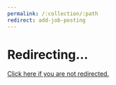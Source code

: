 ```yaml
---
permalink: /:collection/:path
redirect: add-job-posting
---
```

<!DOCTYPE html>
<html lang="en-US">
  <meta charset="utf-8">
  <title>Redirecting&hellip;</title>
  <link rel="canonical" href="./{{page.redirect}}/">
  <script>location="./{{page.redirect}}/"</script>
  <meta http-equiv="refresh" content="15; url=./{{page.redirect}}/">
  <meta name="robots" content="noindex">
  <h1>Redirecting&hellip;</h1>
  <a href="./{{page.redirect}}/">Click here if you are not redirected.</a>
</html>
